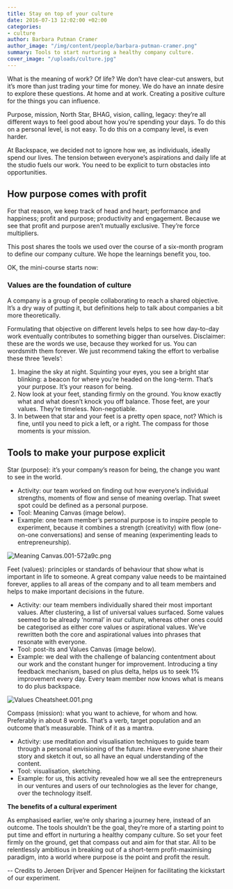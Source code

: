 ```yaml
---
title: Stay on top of your culture
date: 2016-07-13 12:02:00 +02:00
categories:
- culture
author: Barbara Putman Cramer
author_image: "/img/content/people/barbara-putman-cramer.png"
summary: Tools to start nurturing a healthy company culture.
cover_image: "/uploads/culture.jpg"
---
```


What is the meaning of work? Of life? We don’t have clear-cut answers, but it’s more than just trading your time for money. We do have an innate desire to explore these questions. At home and at work. Creating a positive culture for the things you can influence.

Purpose, mission, North Star, BHAG, vision, calling, legacy: they’re all different ways to feel good about how you’re spending your days. To do this on a personal level, is not easy. To do this on a company level, is even harder.

At Backspace, we decided not to ignore how we, as individuals, ideally spend our lives. The tension between everyone’s aspirations and daily life at the studio fuels our work. You need to be explicit to turn obstacles into opportunities.

## How purpose comes with profit

For that reason, we keep track of head and heart; performance and happiness; profit and purpose; productivity and engagement. Because we see that profit and purpose aren’t mutually exclusive. They’re force multipliers.

This post shares the tools we used over the course of a six-month program to define our company culture. We hope the learnings benefit you, too.

OK, the mini-course starts now:

### Values are the foundation of culture

A company is a group of people collaborating to reach a shared objective. It’s a dry way of putting it, but definitions help to talk about companies a bit more theoretically.

Formulating that objective on different levels helps to see how day-to-day work eventually contributes to something bigger than ourselves. Disclaimer: these are the words we use, because they worked for us. You can wordsmith them forever. We just recommend taking the effort to verbalise these three ‘levels’:

1. Imagine the sky at night. Squinting your eyes, you see a bright star blinking: a beacon for where you’re headed on the long-term. That’s your purpose. It’s your reason for being.
2. Now look at your feet, standing firmly on the ground. You know exactly what and what doesn’t knock you off balance. Those feet, are your values. They’re timeless. Non-negotiable.
3. In between that star and your feet is a pretty open space, not? Which is fine, until you need to pick a left, or a right. The compass for those moments is your mission.

## Tools to make your purpose explicit

Star (purpose): it’s your company’s reason for being, the change you want to see in the world.

* Activity: our team worked on finding out how everyone’s individual strengths, moments of flow and sense of meaning overlap. That sweet spot could be defined as a personal purpose.
* Tool: Meaning Canvas (image below).
* Example: one team member’s personal purpose is to inspire people to experiment, because it combines a strength (creativity) with flow (one-on-one conversations) and sense of meaning (experimenting leads to entrepreneurship).

![Meaning Canvas.001-572a9c.png](/uploads/Meaning%20Canvas.001-572a9c.png)

Feet (values): principles or standards of behaviour that show what is important in life to someone. A great company value needs to be maintained forever, applies to all areas of the company and to all team members and helps to make important decisions in the future.

* Activity: our team members individually shared their most important values. After clustering, a list of universal values surfaced. Some values seemed to be already ‘normal’ in our culture, whereas other ones could be categorised as either core values or aspirational values. We’ve rewritten both the core and aspirational values into phrases that resonate with everyone.
* Tool: post-its and Values Canvas (image below).
* Example: we deal with the challenge of balancing contentment about our work and the constant hunger for improvement. Introducing a tiny feedback mechanism, based on plus delta, helps us to seek 1% improvement every day. Every team member now knows what is means to do plus backspace.

![Values Cheatsheet.001.png](/uploads/Values%20Cheatsheet.001.png)

Compass (mission): what you want to achieve, for whom and how. Preferably in about 8 words. That’s a verb, target population and an outcome that’s measurable. Think of it as a mantra.

* Activity: use meditation and visualisation techniques to guide team through a personal envisioning of the future. Have everyone share their story and sketch it out, so all have an equal understanding of the content.
* Tool: visualisation, sketching.
* Example: for us, this activity revealed how we all see the entrepreneurs in our ventures and users of our technologies as the lever for change, over the technology itself.

**The benefits of a cultural experiment**

As emphasised earlier, we’re only sharing a journey here, instead of an outcome. The tools shouldn’t be the goal, they’re more of a starting point to put time and effort in nurturing a healthy company culture. So set your feet firmly on the ground, get that compass out and aim for that star. All to be relentlessly ambitious in breaking out of a short-term profit-maximising paradigm, into a world where purpose is the point and profit the result.

-- Credits to Jeroen Drijver and Spencer Heijnen for facilitating the kickstart of our experiment.
